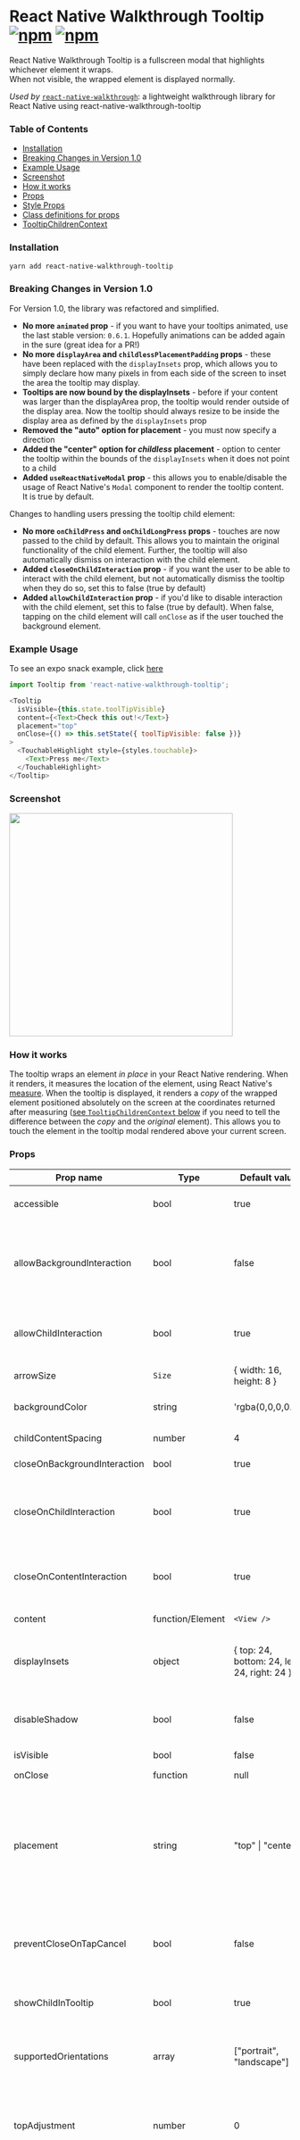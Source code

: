 # React Native Walkthrough Tooltip [![npm](https://img.shields.io/npm/v/react-native-walkthrough-tooltip.svg)](https://www.npmjs.com/package/react-native-walkthrough-tooltip) [![npm](https://img.shields.io/npm/dm/react-native-walkthrough-tooltip.svg)](https://www.npmjs.com/package/react-native-walkthrough-tooltip)

React Native Walkthrough Tooltip is a fullscreen modal that highlights whichever element it wraps.\
When not visible, the wrapped element is displayed normally.

*Used by* [`react-native-walkthrough`](https://github.com/jasongaare/react-native-walkthrough): a lightweight walkthrough library for React Native using react-native-walkthrough-tooltip

### Table of Contents

  - [Installation](#installation)
  - [Breaking Changes in Version 1.0](#breaking-changes-in-version-10)
  - [Example Usage](#example-usage)
  - [Screenshot](#screenshot)
  - [How it works](#how-it-works)
  - [Props](#props)
  - [Style Props](#style-props)
  - [Class definitions for props](#class-definitions-for-props)
  - [TooltipChildrenContext](#tooltipchildrencontext)

### Installation

```bash
yarn add react-native-walkthrough-tooltip
```

### Breaking Changes in Version 1.0

For Version 1.0, the library was refactored and simplified.

- **No more `animated` prop** - if you want to have your tooltips animated, use the last stable version: `0.6.1`. Hopefully animations can be added again in the sure (great idea for a PR!)
- **No more `displayArea` and `childlessPlacementPadding` props** - these have been replaced with the `displayInsets` prop, which allows you to simply declare how many pixels in from each side of the screen to inset the area the tooltip may display.
- **Tooltips are now bound by the displayInsets** - before if your content was larger than the displayArea prop, the tooltip would render outside of the display area. Now the tooltip should always resize to be inside the display area as defined by the `displayInsets` prop
- **Removed the "auto" option for placement** - you must now specify a direction
- **Added the "center" option for _childless_ placement** - option to center the tooltip within the bounds of the `displayInsets` when it does not point to a child
- **Added `useReactNativeModal` prop** - this allows you to enable/disable the usage of React Native's `Modal` component to render the tooltip content. It is true by default.

Changes to handling users pressing the tooltip child element:

- **No more `onChildPress` and `onChildLongPress` props** - touches are now passed to the child by default. This allows you to maintain the original functionality of the child element. Further, the tooltip will also automatically dismiss on interaction with the child element.
- **Added `closeOnChildInteraction` prop** - if you want the user to be able to interact with the child element, but not automatically dismiss the tooltip when they do so, set this to false (true by default)
- **Added `allowChildInteraction` prop** - if you'd like to disable interaction with the child element, set this to false (true by default). When false, tapping on the child element will call `onClose` as if the user touched the background element.

### Example Usage

To see an expo snack example, click [here](https://snack.expo.io/@matthewliuhello/react-native-walkthrough-tooltip-example)

```js
import Tooltip from 'react-native-walkthrough-tooltip';

<Tooltip
  isVisible={this.state.toolTipVisible}
  content={<Text>Check this out!</Text>}
  placement="top"
  onClose={() => this.setState({ toolTipVisible: false })}
>
  <TouchableHighlight style={styles.touchable}>
    <Text>Press me</Text>
  </TouchableHighlight>
</Tooltip>
```

### Screenshot

<img height ="400" src="example.gif" />

### How it works

The tooltip wraps an element _in place_ in your React Native rendering. When it renders, it measures the location of the element, using React Native's
[measure](https://facebook.github.io/react-native/docs/direct-manipulation.html#measurecallback). When the tooltip is displayed, it renders a _copy_ of the wrapped element positioned absolutely on the screen at the coordinates returned after measuring ([see `TooltipChildrenContext` below](#tooltipchildrencontext) if you need to tell the difference between the _copy_ and the _original_ element). This allows you to touch the element in the tooltip modal rendered above your current screen.

### Props

| Prop name        | Type             | Default value                          | Description                                                                                                                                                                                                    |
| ---------------- | ---------------- | -------------------------------------- | -------------------------------------------------------------------------------------------------------------------------------------------------------------------------------------------------------------- |
| accessible | bool| true | Set this to `false` if you do not want the root touchable element to be accessible. [See docs on accessible here](https://reactnative.dev/docs/accessibility#accessibility-properties)
| allowBackgroundInteraction | bool| false | By default, the user can dismiss the tooltip by tapping on the background. Set this to true to enable interactions with components behind the tooltip background. This is useful if you want the user to interact with background elements without closing the tooltip. |
| allowChildInteraction | bool| true | By default, the user can touch and interact with the child element. When this prop is false, the user cannot interact with the child element while the tooltip is visible. |
| arrowSize        | `Size`           | { width: 16, height: 8 }               | The dimensions of the arrow on the bubble pointing to the highlighted element                                                                                                                                  |
| backgroundColor  | string           | 'rgba(0,0,0,0.5)'                      | Color of the fullscreen background beneath the tooltip. **_Overrides_** the `backgroundStyle` prop                                                                                                             |
| childContentSpacing | number | 4 | The distance between the tooltip-rendered child and the arrow pointing to it |
| closeOnBackgroundInteraction | bool | true | When enabled, `onClose` is called when the user taps on the background element |
| closeOnChildInteraction | bool | true | When child interaction is allowed, this prop determines if `onClose` should be called when the user interacts with the child element. Default is true (usually means the tooltip will dismiss once the user touches the element highlighted) |
| closeOnContentInteraction | bool | true | this prop determines if `onClose` should be called when the user interacts with the content element. Default is true (usually means the tooltip will dismiss once the user touches the content element) |
| content          | function/Element | `<View />`                             | This is the view displayed in the tooltip popover bubble                                                                                                                                                       |
| displayInsets | object | { top: 24, bottom: 24, left: 24, right: 24 } | The number of pixels to inset the tooltip on the screen (think of it like padding). The tooltip bubble should never render outside of these insets, so you may need to adjust your `content` accordingly |
| disableShadow | bool | false | When true, tooltips will not appear elevated. Disabling shadows will remove the warning: `RCTView has a shadow set but cannot calculate shadow efficiently` on IOS devices. |
| isVisible        | bool             | false                                  | When true, tooltip is displayed                                                                                                                                                                                |                                                            |
| onClose          | function         | null                                   | Callback fired when the user taps the tooltip background overlay                                                                                                                                               |
| placement        | string           | "top" \| "center"                                  | Where to position the tooltip - options: `top, bottom, left, right, center`. Default is `top` for tooltips rendered with children Default is `center` for tooltips rendered without children. <br><br>NOTE: `center` is only available with a childless placement, and the content will be centered within the bounds defined by the `displayInsets`. |
| preventCloseOnTapCancel | bool | false | Set this to `true` if cancelled taps should keep the tooltip displayed. User's can cancel a tap (like on a button), by drawing their finger off the button and releasing off of the button. Without this set to `true`, the tooltip will close if `closeOnChildInteraction` is true. |
| showChildInTooltip | bool | true | Set this to `false` if you do NOT want to display the child alongside the tooltip when the tooltip is visible |
| supportedOrientations | array | ["portrait", "landscape"] | This prop allows you to control the supported orientations the tooltip modal can be displayed. It correlates directly with [the prop for React Native's Modal component](https://facebook.github.io/react-native/docs/modal#supportedorientations) (has no effect if `useReactNativeModal` is false) |
| topAdjustment          | number         | 0                                   | Value which provides additional vertical offest for the child element displayed in a tooltip. Commonly set to: `Platform.OS === 'android' ? -StatusBar.currentHeight : 0` due to an issue with React Native's measure function on Android
| useInteractionManager | bool | false | Set this to true if you want the tooltip to wait to become visible until the callback for `InteractionManager.runAfterInteractions` is executed. Can be useful if you need to wait for navigation transitions to complete, etc. [See docs on InteractionManager here](https://facebook.github.io/react-native/docs/interactionmanager)
| useReactNativeModal | bool| true | By default, this library uses a `<Modal>` component from React Native. If you need to disable this, and simply render an absolutely positioned full-screen view, set `useReactNativeModal={false}`. This is especially useful if you desire to render a Tooltip while you have a different `Modal` rendered.

### Style Props

The tooltip styles should work out-of-the-box for most use cases, however should you need you can customize the styles of the tooltip using these props.

| Prop name            | Effect                                                                          |
| -------------------- | ------------------------------------------------------------------------------- |
| arrowStyle           | Styles the triangle that points to the called out element                       |
| backgroundStyle      | Styles the overlay view that sits behind the tooltip, but over the current view |
| childrenWrapperStyle | Styles the view that wraps cloned children                                      |
| contentStyle         | Styles the content wrapper that surrounds the `content` element                 |
| tooltipStyle         | Styles the tooltip that wraps the arrow and content elements                    |

### Class definitions for props

* `Size` is an object with properties: `{ width: number, height: number }`

### TooltipChildrenContext

[React Context](https://reactjs.org/docs/context.html) that can be used to distinguish "real" children rendered inside parent's layout from their copies rendered inside tooltip's modal. The duplicate child rendered in the tooltip modal is wrapped in a Context.Provider which provides object with prop `tooltipDuplicate` set to `true`, so informed decisions may be made, if necessary, based on where the child rendered.

```js
import Tooltip, { TooltipChildrenContext } from 'react-native-walkthrough-tooltip';
...
<Tooltip>
  <ComponentA />
  <ComponentB>
    <TooltipChildrenContext.Consumer>
      {({ tooltipDuplicate }) => (
        // will only assign a ref to the original component
        <FlatList {...(!tooltipDuplicate && { ref: this.listRef })} />
      )}
    </TooltipChildrenContext.Consumer>
  </ComponentB>
</Tooltip>
```
